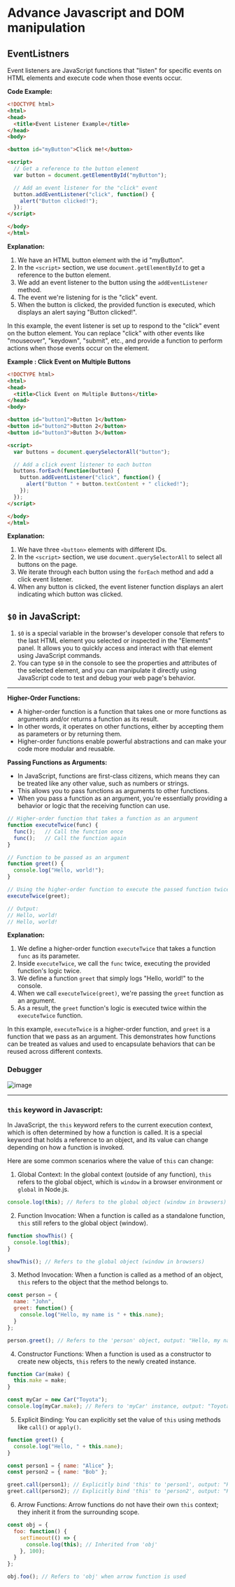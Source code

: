# Advance Javascript and DOM manipulation 

## EventListners

Event listeners are JavaScript functions that "listen" for specific events on HTML elements and execute code when those events occur.

**Code Example:**
```html
<!DOCTYPE html>
<html>
<head>
  <title>Event Listener Example</title>
</head>
<body>

<button id="myButton">Click me!</button>

<script>
  // Get a reference to the button element
  var button = document.getElementById("myButton");

  // Add an event listener for the "click" event
  button.addEventListener("click", function() {
    alert("Button clicked!");
  });
</script>

</body>
</html>
```

**Explanation:**
1. We have an HTML button element with the id "myButton".
2. In the `<script>` section, we use `document.getElementById` to get a reference to the button element.
3. We add an event listener to the button using the `addEventListener` method.
4. The event we're listening for is the "click" event.
5. When the button is clicked, the provided function is executed, which displays an alert saying "Button clicked!".

In this example, the event listener is set up to respond to the "click" event on the button element. You can replace "click" with other events like "mouseover", "keydown", "submit", etc., and provide a function to perform actions when those events occur on the element.


**Example : Click Event on Multiple Buttons**
```html
<!DOCTYPE html>
<html>
<head>
  <title>Click Event on Multiple Buttons</title>
</head>
<body>

<button id="button1">Button 1</button>
<button id="button2">Button 2</button>
<button id="button3">Button 3</button>

<script>
  var buttons = document.querySelectorAll("button");

  // Add a click event listener to each button
  buttons.forEach(function(button) {
    button.addEventListener("click", function() {
      alert("Button " + button.textContent + " clicked!");
    });
  });
</script>

</body>
</html>
```

**Explanation:**
1. We have three `<button>` elements with different IDs.
2. In the `<script>` section, we use `document.querySelectorAll` to select all buttons on the page.
3. We iterate through each button using the `forEach` method and add a click event listener.
4. When any button is clicked, the event listener function displays an alert indicating which button was clicked.


## `$0` in JavaScript:

1. `$0` is a special variable in the browser's developer console that refers to the last HTML element you selected or inspected in the "Elements" panel. It allows you to quickly access and interact with that element using JavaScript commands.
2. You can type `$0` in the console to see the properties and attributes of the selected element, and you can manipulate it directly using JavaScript code to test and debug your web page's behavior.

---

**Higher-Order Functions:**
- A higher-order function is a function that takes one or more functions as arguments and/or returns a function as its result.
- In other words, it operates on other functions, either by accepting them as parameters or by returning them.
- Higher-order functions enable powerful abstractions and can make your code more modular and reusable.

**Passing Functions as Arguments:**
- In JavaScript, functions are first-class citizens, which means they can be treated like any other value, such as numbers or strings.
- This allows you to pass functions as arguments to other functions.
- When you pass a function as an argument, you're essentially providing a behavior or logic that the receiving function can use.


```javascript
// Higher-order function that takes a function as an argument
function executeTwice(func) {
  func();   // Call the function once
  func();   // Call the function again
}

// Function to be passed as an argument
function greet() {
  console.log("Hello, world!");
}

// Using the higher-order function to execute the passed function twice
executeTwice(greet);

// Output:
// Hello, world!
// Hello, world!
```

**Explanation:**
1. We define a higher-order function `executeTwice` that takes a function `func` as its parameter.
2. Inside `executeTwice`, we call the `func` twice, executing the provided function's logic twice.
3. We define a function `greet` that simply logs "Hello, world!" to the console.
4. When we call `executeTwice(greet)`, we're passing the `greet` function as an argument.
5. As a result, the `greet` function's logic is executed twice within the `executeTwice` function.

In this example, `executeTwice` is a higher-order function, and `greet` is a function that we pass as an argument. This demonstrates how functions can be treated as values and used to encapsulate behaviors that can be reused across different contexts.

### Debugger
![image](https://github.com/shahbazalamjobs/The-complete-web-development-bootcamp--by-Angela-Yu-2023/assets/125631878/e1581820-29c2-4886-8975-ba330cbcc59b)


---

### `this` keyword in Javascript: 
In JavaScript, the `this` keyword refers to the current execution context, which is often determined by how a function is called. It is a special keyword that holds a reference to an object, and its value can change depending on how a function is invoked.

Here are some common scenarios where the value of `this` can change:

1. Global Context: In the global context (outside of any function), `this` refers to the global object, which is `window` in a browser environment or `global` in Node.js.

```javascript
console.log(this); // Refers to the global object (window in browsers)
```

2. Function Invocation: When a function is called as a standalone function, `this` still refers to the global object (window).

```javascript
function showThis() {
  console.log(this);
}

showThis(); // Refers to the global object (window in browsers)
```

3. Method Invocation: When a function is called as a method of an object, `this` refers to the object that the method belongs to.

```javascript
const person = {
  name: "John",
  greet: function() {
    console.log("Hello, my name is " + this.name);
  }
};

person.greet(); // Refers to the 'person' object, output: "Hello, my name is John"
```

4. Constructor Functions: When a function is used as a constructor to create new objects, `this` refers to the newly created instance.

```javascript
function Car(make) {
  this.make = make;
}

const myCar = new Car("Toyota");
console.log(myCar.make); // Refers to 'myCar' instance, output: "Toyota"
```

5. Explicit Binding: You can explicitly set the value of `this` using methods like `call()` or `apply()`.

```javascript
function greet() {
  console.log("Hello, " + this.name);
}

const person1 = { name: "Alice" };
const person2 = { name: "Bob" };

greet.call(person1); // Explicitly bind 'this' to 'person1', output: "Hello, Alice"
greet.call(person2); // Explicitly bind 'this' to 'person2', output: "Hello, Bob"
```

6. Arrow Functions: Arrow functions do not have their own `this` context; they inherit it from the surrounding scope.

```javascript
const obj = {
  foo: function() {
    setTimeout(() => {
      console.log(this); // Inherited from 'obj'
    }, 100);
  }
};

obj.foo(); // Refers to 'obj' when arrow function is used
```

